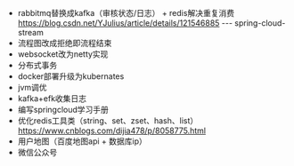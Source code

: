 - rabbitmq替换成kafka（审核状态/日志） + redis解决重复消费 https://blog.csdn.net/YJulius/article/details/121546885 --- spring-cloud-stream
- 流程图改成拒绝即流程结束
- websocket改为netty实现
- 分布式事务
- docker部署升级为kubernates
- jvm调优
- kafka+efk收集日志
- 编写springcloud学习手册
- 优化redis工具类（string、set、zset、hash、list） https://www.cnblogs.com/dijia478/p/8058775.html
- 用户地图（百度地图api + 数据库ip）
- 微信公众号
